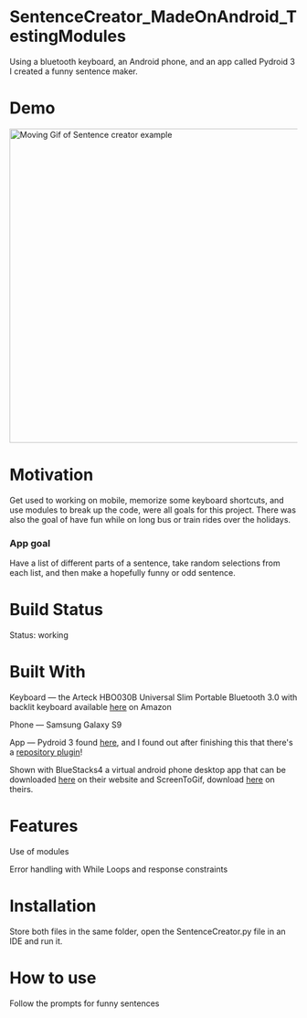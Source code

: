 # SentenceCreator_MadeOnAndroid_TestingModules
Using a bluetooth keyboard, an Android phone, and an app called Pydroid 3 I created a funny sentence maker.  

# Demo 

<img src="images/SentenceCreator" height = "550" alt="Moving Gif of Sentence creator example">


# Motivation

Get used to working on mobile, memorize some keyboard shortcuts, and use modules to break up the code, were all goals for this project. There was also the goal of have fun while on long bus or train rides over the holidays. 


### App goal

Have a list of different parts of a sentence, take random selections from each list, and then make a hopefully funny or odd sentence. 


# Build Status

Status: working


# Built With

Keyboard — the Arteck HBO030B Universal Slim Portable Bluetooth 3.0 with backlit keyboard available [here](https://smile.amazon.com/gp/product/B00X5P8BJO/ref=ppx_yo_dt_b_asin_title_o05_s01?ie=UTF8&psc=1) on Amazon 

Phone — Samsung Galaxy S9

App — Pydroid 3 found [here](https://play.google.com/store/apps/details?id=ru.iiec.pydroid3), and I found out after finishing this that there's a [repository plugin](https://play.google.com/store/apps/details?id=ru.iiec.pydroid3.quickinstallrepo)! 

Shown with BlueStacks4 a virtual android phone desktop app that can be downloaded [here](https://www.bluestacks.com/) on their website and ScreenToGif, download [here](https://www.screentogif.com/downloads.html) on theirs.


# Features

Use of modules 

Error handling with While Loops and response constraints


# Installation

Store both files in the same folder, open the SentenceCreator.py file in an IDE and run it. 

# How to use

Follow the prompts for funny sentences


